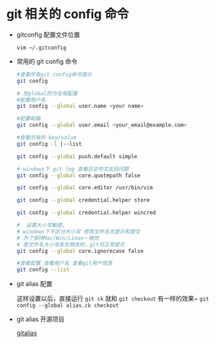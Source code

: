 # git 相关的 config 命令

- gitconfig 配置文件位置

  `vim ~/.gitconfig`

- 常用的 git config 命令

  ```sh
  #查看所有git config命令提示
  git config

  # 加global的为全局配置
  #配置用户名
  git config --global user.name <your name>

  #配置邮箱
  git config --global user.email <your_email@example.com>

  #查看所有的 key/value
  git config -l |--list

  git config --global push.default simple

  # windows下 git log 查看日志中文乱码问题
  git config --global core.quotepath false

  git config --global core.editor /usr/bin/vim

  git config --global credential.helper store

  git config --global credential.helper wincred

  #  设置大小写敏感，
  # windows下不区分大小写 修改文件名无提示和提交
  # 为了保持Mac/Win/Linux一致性
  # 使文件名大小写发生修改时，git可正常提交
  git config --global core.ignorecase false

  #查看配置 查看用户名 查看git用户信息
  git config --list
  ```

- git alias 配置 

  这样设置以后，直接运行 `git ck` 就和 `git checkout` 有一样的效果~
  `git config --global alias.ck checkout`

- git alias 开源项目 
  
  [gitalias](https://github.com/GitAlias/gitalias)
